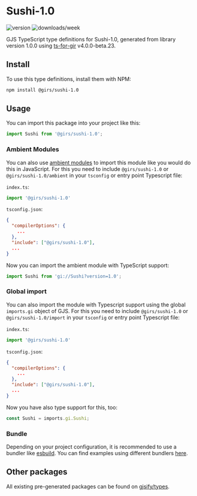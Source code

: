 
# Sushi-1.0

![version](https://img.shields.io/npm/v/@girs/sushi-1.0)
![downloads/week](https://img.shields.io/npm/dw/@girs/sushi-1.0)


GJS TypeScript type definitions for Sushi-1.0, generated from library version 1.0.0 using [ts-for-gir](https://github.com/gjsify/ts-for-gir) v4.0.0-beta.23.


## Install

To use this type definitions, install them with NPM:
```bash
npm install @girs/sushi-1.0
```

## Usage

You can import this package into your project like this:
```ts
import Sushi from '@girs/sushi-1.0';
```

### Ambient Modules

You can also use [ambient modules](https://github.com/gjsify/ts-for-gir/tree/main/packages/cli#ambient-modules) to import this module like you would do this in JavaScript.
For this you need to include `@girs/sushi-1.0` or `@girs/sushi-1.0/ambient` in your `tsconfig` or entry point Typescript file:

`index.ts`:
```ts
import '@girs/sushi-1.0'
```

`tsconfig.json`:
```json
{
  "compilerOptions": {
    ...
  },
  "include": ["@girs/sushi-1.0"],
  ...
}
```

Now you can import the ambient module with TypeScript support: 

```ts
import Sushi from 'gi://Sushi?version=1.0';
```

### Global import

You can also import the module with Typescript support using the global `imports.gi` object of GJS.
For this you need to include `@girs/sushi-1.0` or `@girs/sushi-1.0/import` in your `tsconfig` or entry point Typescript file:

`index.ts`:
```ts
import '@girs/sushi-1.0'
```

`tsconfig.json`:
```json
{
  "compilerOptions": {
    ...
  },
  "include": ["@girs/sushi-1.0"],
  ...
}
```

Now you have also type support for this, too:

```ts
const Sushi = imports.gi.Sushi;
```

### Bundle

Depending on your project configuration, it is recommended to use a bundler like [esbuild](https://esbuild.github.io/). You can find examples using different bundlers [here](https://github.com/gjsify/ts-for-gir/tree/main/examples).

## Other packages

All existing pre-generated packages can be found on [gjsify/types](https://github.com/gjsify/types).

